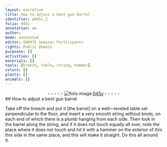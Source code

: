 ```yaml
---
layout: narrative
title: How to adjust a bent gun barrel
identifier: p045v_2
folio: 045v
annotation: no
author:
mode: annotated
editor: GR8975 Seminar Participants
rights: Public Domain
purposes: []
activities: []
materials: []
tools: [breech, table, string, hammer]
colors: []
plants: []
animals: []
---
```


 <div class="folio" align="center">- - - - - <a href="http://gallica.bnf.fr/ark:/12148/btv1b10500001g/f96.image" target="_blank"><img src="https://cu-mkp.github.io/GR8975-edition/assets/photo-icon.png" alt="folio image: " style="display:inline-block; margin-bottom:-3px;"/>045v</a> - - - - - </div>  
## How to adjust a bent gun barrel

 
Take off the <span class="tool">breech</span> and put it [the barrel] on a well—leveled <span class="tool">table</span> set perpendicular to the floor, and insert a very smooth <span class="tool">string</span> without knots, on each end of which there is a plumb hanging from each side. Then look in the barrel along the string, and if it does not touch equally all over, note the place where it does not touch and hit it with a <span class="tool">hammer</span> on the exterior of this this side in the same place, and this will make it straight. Do this all around it.
 